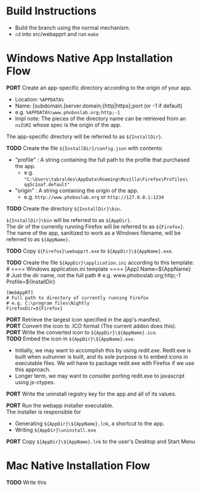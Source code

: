 Build Instructions
==================
- Build the branch using the normal mechanism.
- `cd` into src/webapprt and run `make`

Windows Native App Installation Flow
====================================
**PORT** Create an app-specific directory according to the origin of your app.  
  - Location: `%APPDATA%`
  - Name: [subdomain.]server.domain;{http|https};port (or -1 if default)
  - e.g. `%APPDATA%\www.phoboslab.org;http;-1`
  - Impl note: The pieces of the directory name can be retrieved from an
    `nsIURI` whose spec is the origin of the app.

The app-specific directory will be referred to as `${InstallDir}`.

**TODO** Create the file `${InstallDir}/config.json` with contents:  
  - "profile" : A string containing the full path to the profile that purchased
    the app.
    - e.g. `"C:\Users\tabraldes\AppData\Roaming\Mozilla\Firefox\Profiles\
     qq5c1oaf.default"`
  - "origin" : A string containing the origin of the app.
    - e.g. `http://www.phoboslab.org` or `http://127.0.0.1:1234`

**TODO** Create the directory `${InstallDir}\bin`.

`${InstallDir}\bin` will be referred to as `${AppDir}`.  
The dir of the currently running Firefox will be referred to as `${Firefox}`.  
The name of the app, sanitized to work as a Windows filename, will be referred to as `${AppName}`.  

**TODO** Copy `${Firefox}\webapprt.exe` to `${AppDir}\${AppName}.exe`.

**TODO** Create the file `${AppDir}\application.ini` according to this template:  
    # ==== Windows application.ini template ====
    [App]
    Name=${AppName}
    # Just the dir name, not the full path
    # e.g. www.phoboslab.org;http;-1
    Profile=${InstallDir}

    [WebAppRT]
    # Full path to directory of currently running Firefox
    # e.g. C:\program files\Nightly
    FirefoxDir=${Firefox}

**PORT** Retrieve the largest icon specified in the app's manifest.  
**PORT** Convert the icon to .ICO format (The current addon does this).  
**PORT** Write the converted icon to `${AppDir}\${AppName}.ico`.  
**TODO** Embed the icon in `${AppDir}\${AppName}.exe`.  
  - Initially, we may want to accomplish this by using *redit.exe*.  Redit.exe is built when xulrunner is built, and its sole purpose is to embed icons in executable files.  We will have to package redit.exe with Firefox if we use this approach.
  - Longer term, we may want to consider porting redit.exe to javascript using js-ctypes.

**PORT** Write the uninstall registry key for the app and all of its values.

**PORT** Run the webapp installer executable.  
The installer is responsible for  
  - Generating `${AppDir}\${AppName}.lnk`, a shortcut to the app.
  - Writing `${AppDir}\uninstall.exe`

**PORT** Copy `${AppDir}\${AppName}.lnk` to the user's Desktop and Start Menu

Mac Native Installation Flow
============================
**TODO** Write this
